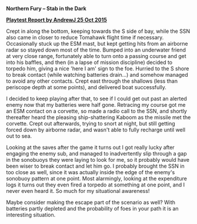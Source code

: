 **Northern Fury – Stab in the Dark**

**<u>Playtest Report by AndrewJ 25 Oct 2015</u>**

Crept in along the bottom, keeping towards the S side of bay, while the
SSN also came in closer to reduce Tomahawk flight time if necessary.
Occasionally stuck up the ESM mast, but kept getting hits from an
airborne radar so stayed down most of the time. Bumped into an
underwater friend at very close range, fortunately able to turn onto a
passing course and get into his baffles, and then (in a lapse of mission
discipline) decided to torpedo him, giving a nice 'here I am' sign to
the foe. Hurried to the S shore to break contact (while watching
batteries drain...) and somehow managed to avoid any other contacts.
Crept east through the shallows (less than periscope depth at some
points), and delivered boat successfully.

I decided to keep playing after that, to see if I could get out past an
alerted enemy now that my batteries were half gone. Retracing my course
got me an ESM contact on a corvette, so made a radio call to the SSN,
and shortly thereafter heard the pleasing ship-shattering Kaboom as the
missile met the corvette. Crept out afterwards, trying to snort at
night, but still getting forced down by airborne radar, and wasn't able
to fully recharge until well out to sea.

Looking at the saves after the game it turns out I got really lucky
after engaging the enemy sub, and managed to inadvertently slip through
a gap in the sonobuoys they were laying to look for me, so it probably
would have been wiser to break contact and let him go. I probably
brought the SSN in too close as well, since it was actually inside the
edge of the enemy's sonobuoy pattern at one point. Most alarmingly,
looking at the expenditure logs it turns out they even fired a torpedo
at something at one point, and I never even heard it. So much for my
situational awareness!

Maybe consider making the escape part of the scenario as well? With
batteries partly depleted and the probability of foes in your path it is
an interesting situation.
